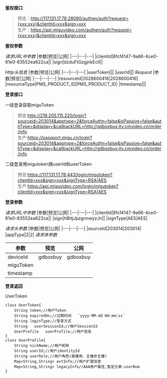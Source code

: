 **鉴权接口**  
>预览：http://117.131.17.78:28080/authen/auth?request={xxx:xxx}&clientId=xxx&sign=xxx  
>生产：https://api.miguvideo.com/authen/auth?request={xxx:xxx}&clientId=xxx&sign=xxx

**鉴权参数**

*请求URL中参数*
|参数|预览|公网|
|---|---|---|
|clientId|8fcf4147-9a66-4ce0-81e0-83552ea622ca||
|sign|dzduFtGzgjnkEclI||

*Http头信息*
|参数|预览|公网|
|---|---|---|
|userToken|||
|userId|||
*Request*
|参数|预览|公网|
|---|---|---|
|resourceId|2028600416|2028600416|
|resourceType|PMS_PRODUCT_ID|PMS_PRODUCT_ID|
|timestamp|||




**登录接口**

一级登录获取miguToken  
>预览:http://218.205.115.220/login?sourceid=203014&apptype=2&forceAuthn=false&isPassive=false&authType=&display=&callbackURL=http://gdboxbuy.itv.cmvideo.cn/order/info  
>生产:https://passport.migu.cn/login?sourceid=203014&apptype=2&forceAuthn=false&isPassive=false&authType=&display=&callbackURL=http://gdboxbuy.itv.cmvideo.cn/order/info  

二级登录用migutoken换userId和userToken 
>预览:https://117.131.17.78:443/login/migutoken?clientId=xxx&sign=xxx&signType=RSA|AES  
>生产:https://api.miguvideo.com/login/migutoken?clientId=xxx&sign=xxx&signType=RSA|AES  

**登录参数**

*请求URL中参数*
|参数|预览|公网|
|---|---|---|
|clientId|8fcf4147-9a66-4ce0-81e0-83552ea622ca||
|sign|hBttjJpzgnnwyzJn||
|signType|AES|AES|

*请求头参数*
|参数|预览|公网|
|---|---|---|
|sourceId|203014|203014|
|appType|2|2|
*请求体参数*

|参数|预览|公网|
|---|---|---|
|deviceId|gdboxbuy|gdboxbuy|
|miguToken|||
|timestamp|||





**登录返回**

UserToken
```
class UserToken{   
    String token;//用户Token   
    String expiredOn;//过期时间   `yyyy-MM-dd HH:mm:ss`   
    String loginType;//登录方式   
    String   userSessionId;//用户SessionId  
    UserProfile   userProfile;//用户信息    
}
class UserProfile{ 
    String nickName;//用户昵称 
    String userId;//用户identityId 
    String userRole;//用户角色(直播用，主播非主播) 
    Map<String,String> extInfo;//用户扩展信息 
    Map<String,String> legacyInfo//AAA用户属性,暂定元素:userNum 
} 
```



